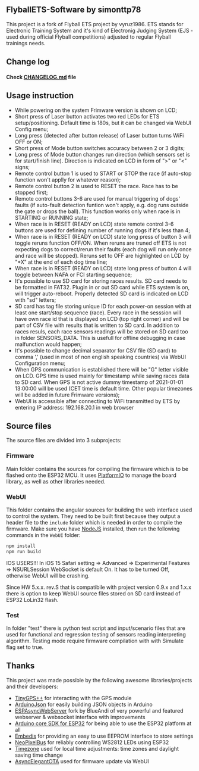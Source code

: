 ## FlyballETS-Software by simonttp78

This project is a fork of Flyball ETS project by vyruz1986.
ETS stands for Electronic Training System and it's kind of Electronig Judging System (EJS - used during official Flyball competitions) adjusted to regular Flyball trainings needs.

## Change log

#### Check [CHANGELOG.md](https://github.com/simonttp78/FlyballETS-Software/blob/master/CHANGELOG.md) file

## Usage instruction
- While powering on the system Frimware version is shown on LCD;
- Short press of Laser button activates two red LEDs for ETS setup/positioning. Default time is 180s, but it can be changed via WebUI Config menu;
- Long press (detected after button release) of Laser button turns WiFi OFF or ON;
- Short press of Mode button switches accuracy between 2 or 3 digits;
- Long press of Mode button changes run direction (which sensors set is for start/finish line). Direction is indicated on LCD in form of ">" or "<" signs;
- Remote control button 1 is used to START or STOP the race (if auto-stop function won't applly for whatever reason);
- Remote control button 2 is used to RESET the race. Race has to be stopped first;
- Remote control buttons 3-6 are used for manual triggering of dogs' faults (if auto-fault detection funtion won't apply, e.g. dog runs outside the gate or drops the ball). This function works only when race is in STARTING or RUNNING state;
- When race is in RESET (READY on LCD) state remote control 3-6 buttons are used for defining number of running dogs if it's less than 4;
- When race is in RESET (READY on LCD) state long press of button 3 will toggle reruns function OFF/ON. When reruns are truned off ETS is not expecting dogs to correct/rerun their faults (each dog will run only once and race will be stopped). Reruns set to OFF are highlighted on LCD by "*X" at the end of each dog time line;
- When race is in RESET (READY on LCD) state long press of button 4 will toggle between NAFA or FCI starting sequence;
- It's possible to use SD card for storing races results. SD card needs to be formatted in FAT32. Plugin in or out SD card while ETS system is on, will trigger auto-reboot. Properly detected SD card is indicated on LCD with "sd" letters;
- SD card has tag file storing unique ID for each power-on session with at least one start/stop sequence (race). Every race in the sesssion will have own race id that is displayed on LCD (top right corner) and will be part of CSV file with results that is written to SD card. In addition to races resuls, each race sensors readings will be stored on SD card too in folder SENSORS_DATA. This is usefull for offline debugging in case malfunction would happen;
- It's possible to change decimal separator for CSV file (SD card) to comma ',' (used in most of non english speaking countries) via WebUI Configuration menu;
- When GPS communication is established there will be "G" letter visible on LCD. GPS time is used mainly for timestamp while saving races data to SD card. When GPS is not active dummy timestamp of 2021-01-01 13:00:00 will be used (CET time is default time. Other popular timezones will be added in future Frimware versions);
- WebUI is accessible after connecting to WiFi transmitted by ETS by entering IP address: 192.168.20.1 in web browser


## Source files

The source files are divided into 3 subprojects:

### Firmware

Main folder contains the sources for compiling the firmware which is to be flashed onto the ESP32 MCU.
It uses [PlatformIO](https://platformio.org/) to manage the board library, as well as other libraries needed.

### WebUI

This folder contains the angular sources for building the web interface used to control the system.
They need to be built first because they output a header file to the `include` folder which is needed in order to compile the firmware.
Make sure you have [NodeJS](https://nodejs.org/en/download/) installed, then run the following commands in the `WebUI` folder:

```bash
npm install
npm run build
```

IOS USERS!!!
In iOS 15 Safari setting => Advanced => Experimental Features => NSURLSession WebSocket is default On. It has to be turned Off, otherwise WebUI will be crashing.

Since HW 5.x.x. rev.S that is compatibile with project version 0.9.x and 1.x.x there is option to keep WebUI source files stored on SD card instead of ESP32 LoLin32 flash.

### Test

In folder "test" there is python test script and input/scenario files that are used for functional and regression testing of sensors reading interpreting algorithm. Testing mode require firmware compilation with with Simulate flag set to true.

## Thanks

This project was made possible by the following awesome libraries/projects and their developers:

- [TinyGPS++](http://arduiniana.org/libraries/tinygpsplus/) for interacting with the GPS module
- [ArduinoJson](https://github.com/bblanchon/ArduinoJson) for easily building JSON objects in Arduino
- [ESPAsyncWebServer](https://github.com/BlueAndi/ESPAsyncWebServer) fork by BlueAndi of very powerful and featured webserver & websocket interface with improvements
- [Arduino core SDK for ESP32](https://github.com/espressif/arduino-esp32) for being able to use the ESP32 platform at all
- [Embedis](https://github.com/thingSoC/embedis) for providing an easy to use EEPROM interface to store settings
- [NeoPixelBus](https://github.com/Makuna/NeoPixelBus) for reliably controlling WS2812 LEDs using ESP32
- [Timezone](https://github.com/JChristensen/Timezone) used for local time adjustments: time zones and daylight saving time change
- [AsyncElegantOTA](https://github.com/ayushsharma82/AsyncElegantOTA) used for firmware update via WebUI

